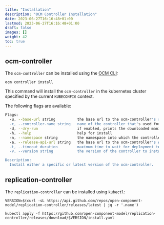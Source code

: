 ```yaml
---
title: "Installation"
description: "OCM Controller Installation"
date: 2023-06-27T16:16:48+01:00
lastmod: 2023-06-27T16:16:48+01:00
draft: false
images: []
weight: 42
toc: true
---
```


## ocm-controller

The `ocm-controller` can be installed using the [OCM CLI](/docs/getting-started/installing-the-ocm-cli):

```bash
ocm controller install
```

This command will install the `ocm-controller` in the kubernetes cluster specified by the current `KUBECONFIG` context.

The following flags are available:

```bash
Flags:
  -u, --base-url string          the base url to the ocm-controller's release page (default "https://github.com/open-component-model/ocm-controller/releases")
  -c, --controller-name string   name of the controller that's used for status check (default "ocm-controller")
  -d, --dry-run                  if enabled, prints the downloaded manifest file
  -h, --help                     help for install
  -n, --namespace string         the namespace into which the controller is installed (default "ocm-system")
  -a, --release-api-url string   the base url to the ocm-controller's API release page (default "https://api.github.com/repos/open-component-model/ocm-controller/releases")
  -t, --timeout duration         maximum time to wait for deployment to be ready (default 1m0s)
  -v, --version string           the version of the controller to install (default "latest")

Description:
  Install either a specific or latest version of the ocm-controller.
```

## replication-controller

The `replication-controller` can be installed using `kubectl`:

```shell
VERSION=$(curl -sL https://api.github.com/repos/open-component-model/replication-controller/releases/latest | jq -r '.name')

kubectl apply -f https://github.com/open-component-model/replication-controller/releases/download/$VERSION/install.yaml
```
